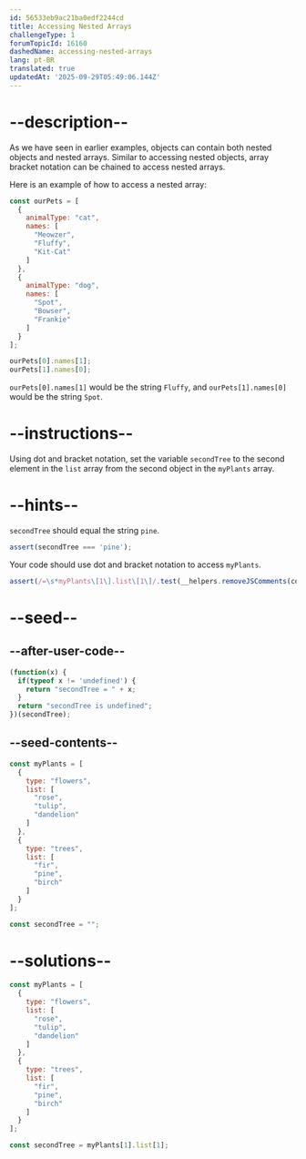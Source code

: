 ```yaml
---
id: 56533eb9ac21ba0edf2244cd
title: Accessing Nested Arrays
challengeType: 1
forumTopicId: 16160
dashedName: accessing-nested-arrays
lang: pt-BR
translated: true
updatedAt: '2025-09-29T05:49:06.144Z'
---
```


# --description--

As we have seen in earlier examples, objects can contain both nested objects and nested arrays. Similar to accessing nested objects, array bracket notation can be chained to access nested arrays.

Here is an example of how to access a nested array:

```js
const ourPets = [
  {
    animalType: "cat",
    names: [
      "Meowzer",
      "Fluffy",
      "Kit-Cat"
    ]
  },
  {
    animalType: "dog",
    names: [
      "Spot",
      "Bowser",
      "Frankie"
    ]
  }
];

ourPets[0].names[1];
ourPets[1].names[0];
```

`ourPets[0].names[1]` would be the string `Fluffy`, and `ourPets[1].names[0]` would be the string `Spot`.

# --instructions--

Using dot and bracket notation, set the variable `secondTree` to the second element in the `list` array from the second object in the `myPlants` array.

# --hints--

`secondTree` should equal the string `pine`.

```js
assert(secondTree === 'pine');
```

Your code should use dot and bracket notation to access `myPlants`.

```js
assert(/=\s*myPlants\[1\].list\[1\]/.test(__helpers.removeJSComments(code)));
```

# --seed--

## --after-user-code--

```js
(function(x) {
  if(typeof x != 'undefined') {
    return "secondTree = " + x;
  }
  return "secondTree is undefined";
})(secondTree);
```

## --seed-contents--

```js
const myPlants = [
  {
    type: "flowers",
    list: [
      "rose",
      "tulip",
      "dandelion"
    ]
  },
  {
    type: "trees",
    list: [
      "fir",
      "pine",
      "birch"
    ]
  }
];

const secondTree = "";
```

# --solutions--

```js
const myPlants = [
  {
    type: "flowers",
    list: [
      "rose",
      "tulip",
      "dandelion"
    ]
  },
  {
    type: "trees",
    list: [
      "fir",
      "pine",
      "birch"
    ]
  }
];

const secondTree = myPlants[1].list[1];
```
